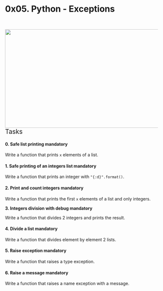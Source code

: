 <h1 class="gap">0x05. Python - Exceptions</h1>
<p>&nbsp;</p>
<p class="sm-gap"><span style="font-size: 1.5em;"><img src="https://i1.wp.com/tutorial.eyehunts.com/wp-content/uploads/2018/10/Python-try-except-Finally-Else-Print-Error-Examples-ne.png?fit=1308%2C834&amp;ssl=1" alt="" width="508" height="324" />Tasks</span></p>
<div data-role="task1154" data-position="1">
<div id="task-1154" class=" clearfix gap">
<h4 class="task">0. Safe list printing&nbsp;mandatory</h4>
<p>Write a function that prints&nbsp;<code>x</code>&nbsp;elements of a list.</p>
</div>
</div>
<div data-role="task1155" data-position="2">
<div id="task-1155" class=" clearfix gap">
<h4 class="task">1. Safe printing of an integers list&nbsp;mandatory</h4>
<p>Write a function that prints an integer with&nbsp;<code>"{:d}".format()</code>.</p>
</div>
</div>
<div data-role="task1156" data-position="3">
<div id="task-1156" class=" clearfix gap">
<h4 class="task">2. Print and count integers&nbsp;<span style="font-size: 1em;">mandatory</span></h4>
<p>Write a function that prints the first&nbsp;<code>x</code>&nbsp;elements of a list and only integers.</p>
<p><strong><span style="font-size: 1em;">3. Integers division with debug&nbsp;</span><span style="font-size: 1em;">mandatory</span></strong></p>
</div>
</div>
<div data-role="task1157" data-position="4">
<div id="task-1157" class=" clearfix gap">
<p>Write a function that divides 2 integers and prints the result.</p>
</div>
</div>
<div data-role="task1158" data-position="5">
<div id="task-1158" class=" clearfix gap">
<h4 class="task">4. Divide a list&nbsp;mandatory</h4>
<p>Write a function that divides element by element 2 lists.</p>
</div>
</div>
<div data-role="task1159" data-position="6">
<div id="task-1159" class=" clearfix gap">
<h4 class="task">5. Raise exception&nbsp;mandatory</h4>
<p>Write a function that raises a type exception.</p>
</div>
</div>
<div data-role="task1160" data-position="7">
<div id="task-1160" class=" clearfix gap">
<h4 class="task">6. Raise a message&nbsp;<span class="alert alert-warning mandatory-optional">mandatory</span></h4>
<p>Write a function that raises a name exception with a message.</p>
</div>
</div>
